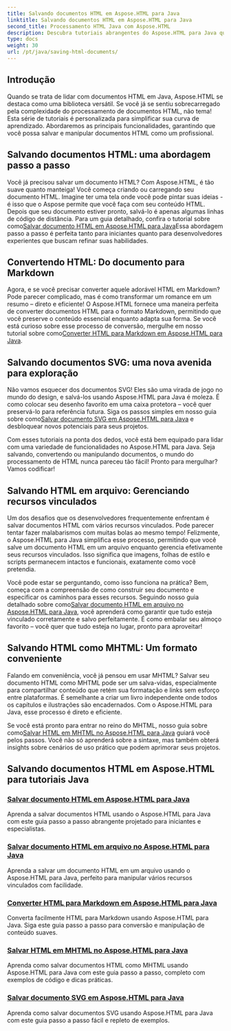 ```yaml
---
title: Salvando documentos HTML em Aspose.HTML para Java
linktitle: Salvando documentos HTML em Aspose.HTML para Java
second_title: Processamento HTML Java com Aspose.HTML
description: Descubra tutoriais abrangentes do Aspose.HTML para Java que o orientam sobre como salvar documentos HTML, converter para Markdown e muito mais.
type: docs
weight: 30
url: /pt/java/saving-html-documents/
---
```

## Introdução

Quando se trata de lidar com documentos HTML em Java, Aspose.HTML se destaca como uma biblioteca versátil. Se você já se sentiu sobrecarregado pela complexidade do processamento de documentos HTML, não tema! Esta série de tutoriais é personalizada para simplificar sua curva de aprendizado. Abordaremos as principais funcionalidades, garantindo que você possa salvar e manipular documentos HTML como um profissional. 

## Salvando documentos HTML: uma abordagem passo a passo

 Você já precisou salvar um documento HTML? Com Aspose.HTML, é tão suave quanto manteiga! Você começa criando ou carregando seu documento HTML. Imagine ter uma tela onde você pode pintar suas ideias - é isso que o Aspose permite que você faça com seu conteúdo HTML. Depois que seu documento estiver pronto, salvá-lo é apenas algumas linhas de código de distância. Para um guia detalhado, confira o tutorial sobre como[Salvar documento HTML em Aspose.HTML para Java](./save-html-document/)Essa abordagem passo a passo é perfeita tanto para iniciantes quanto para desenvolvedores experientes que buscam refinar suas habilidades.

## Convertendo HTML: Do documento para Markdown

 Agora, e se você precisar converter aquele adorável HTML em Markdown? Pode parecer complicado, mas é como transformar um romance em um resumo – direto e eficiente! O Aspose.HTML fornece uma maneira perfeita de converter documentos HTML para o formato Markdown, permitindo que você preserve o conteúdo essencial enquanto adapta sua forma. Se você está curioso sobre esse processo de conversão, mergulhe em nosso tutorial sobre como[Converter HTML para Markdown em Aspose.HTML para Java](./convert-html-to-markdown/). 

## Salvando documentos SVG: uma nova avenida para exploração

 Não vamos esquecer dos documentos SVG! Eles são uma virada de jogo no mundo do design, e salvá-los usando Aspose.HTML para Java é moleza. É como colocar seu desenho favorito em uma caixa protetora – você quer preservá-lo para referência futura. Siga os passos simples em nosso guia sobre como[Salvar documento SVG em Aspose.HTML para Java](./save-svg-document/) e desbloquear novos potenciais para seus projetos.

Com esses tutoriais na ponta dos dedos, você está bem equipado para lidar com uma variedade de funcionalidades no Aspose.HTML para Java. Seja salvando, convertendo ou manipulando documentos, o mundo do processamento de HTML nunca pareceu tão fácil! Pronto para mergulhar? Vamos codificar!

## Salvando HTML em arquivo: Gerenciando recursos vinculados

Um dos desafios que os desenvolvedores frequentemente enfrentam é salvar documentos HTML com vários recursos vinculados. Pode parecer tentar fazer malabarismos com muitas bolas ao mesmo tempo! Felizmente, o Aspose.HTML para Java simplifica esse processo, permitindo que você salve um documento HTML em um arquivo enquanto gerencia efetivamente seus recursos vinculados. Isso significa que imagens, folhas de estilo e scripts permanecem intactos e funcionais, exatamente como você pretendia. 

Você pode estar se perguntando, como isso funciona na prática? Bem, começa com a compreensão de como construir seu documento e especificar os caminhos para esses recursos. Seguindo nosso guia detalhado sobre como[Salvar documento HTML em arquivo no Aspose.HTML para Java](./save-html-to-file/), você aprenderá como garantir que tudo esteja vinculado corretamente e salvo perfeitamente. É como embalar seu almoço favorito – você quer que tudo esteja no lugar, pronto para aproveitar!

## Salvando HTML como MHTML: Um formato conveniente

Falando em conveniência, você já pensou em usar MHTML? Salvar seu documento HTML como MHTML pode ser um salva-vidas, especialmente para compartilhar conteúdo que retém sua formatação e links sem esforço entre plataformas. É semelhante a criar um livro independente onde todos os capítulos e ilustrações são encadernados. Com o Aspose.HTML para Java, esse processo é direto e eficiente.

 Se você está pronto para entrar no reino do MHTML, nosso guia sobre como[Salvar HTML em MHTML no Aspose.HTML para Java](./save-html-to-mhtml/) guiará você pelos passos. Você não só aprenderá sobre a sintaxe, mas também obterá insights sobre cenários de uso prático que podem aprimorar seus projetos. 

## Salvando documentos HTML em Aspose.HTML para tutoriais Java
### [Salvar documento HTML em Aspose.HTML para Java](./save-html-document/)
Aprenda a salvar documentos HTML usando o Aspose.HTML para Java com este guia passo a passo abrangente projetado para iniciantes e especialistas.
### [Salvar documento HTML em arquivo no Aspose.HTML para Java](./save-html-to-file/)
Aprenda a salvar um documento HTML em um arquivo usando o Aspose.HTML para Java, perfeito para manipular vários recursos vinculados com facilidade.
### [Converter HTML para Markdown em Aspose.HTML para Java](./convert-html-to-markdown/)
Converta facilmente HTML para Markdown usando Aspose.HTML para Java. Siga este guia passo a passo para conversão e manipulação de conteúdo suaves.
### [Salvar HTML em MHTML no Aspose.HTML para Java](./save-html-to-mhtml/)
Aprenda como salvar documentos HTML como MHTML usando Aspose.HTML para Java com este guia passo a passo, completo com exemplos de código e dicas práticas.
### [Salvar documento SVG em Aspose.HTML para Java](./save-svg-document/)
Aprenda como salvar documentos SVG usando Aspose.HTML para Java com este guia passo a passo fácil e repleto de exemplos.